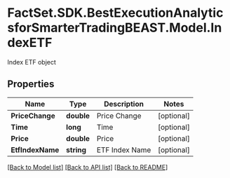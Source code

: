 # FactSet.SDK.BestExecutionAnalyticsforSmarterTradingBEAST.Model.IndexETF
Index ETF object

## Properties

Name | Type | Description | Notes
------------ | ------------- | ------------- | -------------
**PriceChange** | **double** | Price Change | [optional] 
**Time** | **long** | Time | [optional] 
**Price** | **double** | Price | [optional] 
**EtfIndexName** | **string** | ETF Index Name | [optional] 

[[Back to Model list]](../README.md#documentation-for-models) [[Back to API list]](../README.md#documentation-for-api-endpoints) [[Back to README]](../README.md)

